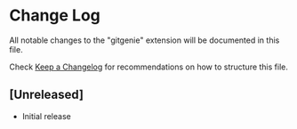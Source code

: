 # Change Log

All notable changes to the "gitgenie" extension will be documented in this file.

Check [Keep a Changelog](http://keepachangelog.com/) for recommendations on how to structure this file.

## [Unreleased]

- Initial release